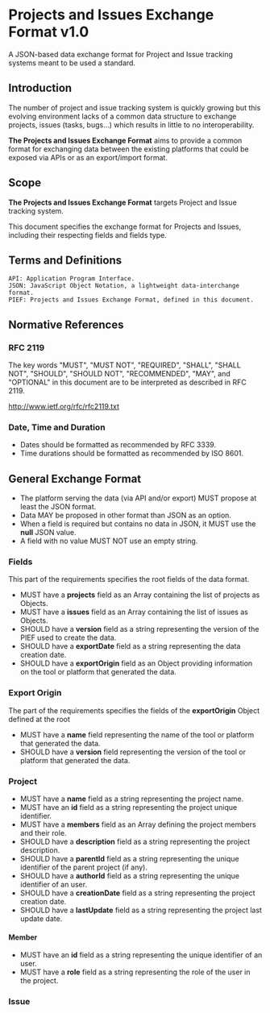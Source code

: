 # Projects and Issues Exchange Format v1.0

A JSON-based data exchange format for Project and Issue tracking systems meant to be used a standard.

## Introduction

The number of project and issue tracking system is quickly growing but this evolving environment
lacks of a common data structure to exchange projects, issues (tasks, bugs...)
which results in little to no interoperability.

**The Projects and Issues Exchange Format** aims to provide a common format for exchanging data between
the existing platforms that could be exposed via APIs or as an export/import format.

## Scope

**The Projects and Issues Exchange Format** targets Project and Issue tracking system.

This document specifies the exchange format for Projects and Issues,
including their respecting fields and fields type.

## Terms and Definitions

    API: Application Program Interface.
    JSON: JavaScript Object Notation, a lightweight data-interchange format.
    PIEF: Projects and Issues Exchange Format, defined in this document.

## Normative References

### RFC 2119

The key words "MUST", "MUST NOT", "REQUIRED", "SHALL", "SHALL
NOT", "SHOULD", "SHOULD NOT", "RECOMMENDED",  "MAY", and
"OPTIONAL" in this document are to be interpreted as described in
RFC 2119.

http://www.ietf.org/rfc/rfc2119.txt

### Date, Time and Duration

* Dates should be formatted as recommended by RFC 3339.
* Time durations should be formatted as recommended by ISO 8601.

## General Exchange Format

* The platform serving the data (via API and/or export) MUST propose at least the JSON format.
* Data MAY be proposed in other format than JSON as an option.
* When a field is required but contains no data in JSON, it MUST use the **null** JSON value.
* A field with no value MUST NOT use an empty string.

### Fields

This part of the requirements specifies the root fields of the data format.

* MUST have a **projects** field as an Array containing the list of projects as Objects.
* MUST have a **issues** field as an Array containing the list of issues as Objects.
* SHOULD have a **version** field as a string representing the version of the PIEF used to create the data.
* SHOULD have a **exportDate** field as a string representing the data creation date.
* SHOULD have a **exportOrigin** field as an Object providing information on the tool or platform that generated the data.

### Export Origin

The part of the requirements specifies the fields of the **exportOrigin** Object defined at the root

* MUST have a **name** field representing the name of the tool or platform that generated the data.
* SHOULD have a **version** field representing the version of the tool or platform that generated the data.

### Project

* MUST have a **name** field as a string representing the project name.
* MUST have an **id** field as a string representing the project unique identifier.
* MUST have a **members** field as an Array defining the project members and their role.
* SHOULD have a **description** field as a string representing the project description.
* SHOULD have a **parentId** field as a string representing the unique identifier of the parent project (if any).
* SHOULD have a **authorId** field as a string representing the unique identifier of an user.
* SHOULD have a **creationDate** field as a string representing the project creation date.
* SHOULD have a **lastUpdate** field as a string representing the project last update date.

#### Member

* MUST have an **id** field as a string representing the unique identifier of an user.
* MUST have a **role** field as a string representing the role of the user in the project.

### Issue
